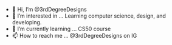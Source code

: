 - 👋 Hi, I’m @3rdDegreeDesigns
- 👀 I’m interested in ... Learning computer science, design, and developing.
- 🌱 I’m currently learning ... CS50 course
- 📫 How to reach me ... @3rdDegreeDesigns on IG

<!---
3rdDegreeDesigns/3rdDegreeDesigns is a ✨ special ✨ repository because its `README.md` (this file) appears on your GitHub profile.
You can click the Preview link to take a look at your changes.
--->
